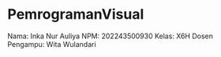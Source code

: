 # PemrogramanVisual
Nama: Inka Nur Auliya  NPM: 202243500930 Kelas: X6H Dosen Pengampu: Wita Wulandari
